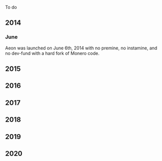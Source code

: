 To do

## 2014

### June

Aeon was launched on June 6th, 2014 with no premine, no instamine, and no dev-fund with a hard fork of Monero code.

## 2015

## 2016

## 2017

## 2018

## 2019

## 2020